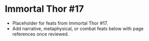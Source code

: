 # Immortal Thor #17

- Placeholder for feats from Immortal Thor #17.
- Add narrative, metaphysical, or combat feats below with page references once reviewed.
